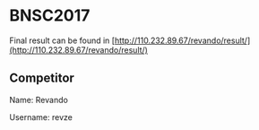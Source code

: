 # BNSC2017

Final result can be found in [http://110.232.89.67/revando/result/](http://110.232.89.67/revando/result/)

## Competitor
Name: Revando

Username: revze
